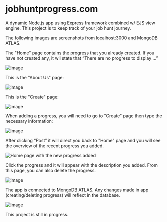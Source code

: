 # jobhuntprogress.com
A dynamic Node.js app using Express framework combined w/ EJS view engine. This project is to keep track of your job hunt journey. 

The following images are screenshots from localhost:3000 and MongoDB ATLAS.

The "Home" page contains the progress that you already created. If you have not created any, it wil state that “There are no progress to display …”

![image](https://github.com/hazeljpw/jobhuntprogress.com/assets/133815478/41aa7bf0-dfa4-4c6b-a772-b11dffaee7bd)

This is the "About Us" page:

![image](https://github.com/hazeljpw/jobhuntprogress.com/assets/133815478/1ac030ef-5034-4c4c-9cbb-fe44cd531059)

This is the "Create" page:

![image](https://github.com/hazeljpw/jobhuntprogress.com/assets/133815478/a0839bb2-c8c9-45a2-b19b-cb2ef610a982)

When adding a progress, you will need to go to "Create" page then type the necessary information:

![image](https://github.com/hazeljpw/jobhuntprogress.com/assets/133815478/31ddfdeb-79c5-46a4-8956-3d0123be4026)

After clicking “Post” it will direct you back to "Home" page and you will see the overview of the recent progress you added. 

![Home page with the new progress added](https://github.com/hazeljpw/jobhuntprogress.com/assets/133815478/ada68f85-8e56-491b-9706-ea8b4ed69eb9)

Click the progress and it will appear with the description you added. From this page, you can also delete the progress.

![image](https://github.com/hazeljpw/jobhuntprogress.com/assets/133815478/4ca7847d-3233-4af2-8672-659f3b43307c)

The app is connected to MongoDB ATLAS. Any changes made in app (creating/deleting progress) will reflect in the database.

![image](https://github.com/hazeljpw/jobhuntprogress.com/assets/133815478/c921a510-2302-4877-9c9e-154fc2172674)

This project is still in progress.
